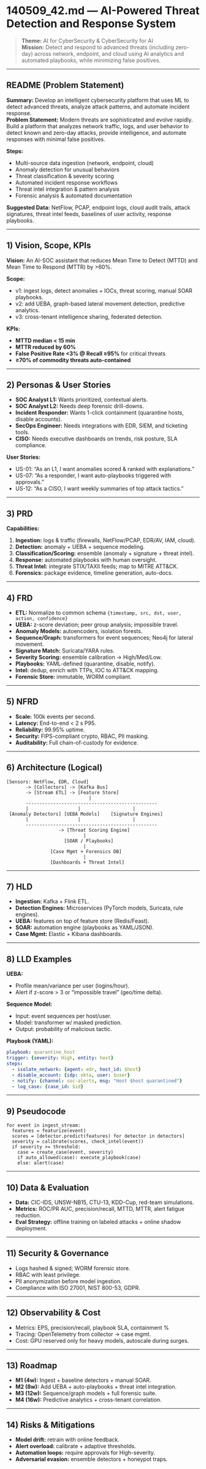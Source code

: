 # 140509_42.md — AI-Powered Threat Detection and Response System

> **Theme:** AI for CyberSecurity & CyberSecurity for AI  
> **Mission:** Detect and respond to advanced threats (including zero-day) across network, endpoint, and cloud using AI analytics and automated playbooks, while minimizing false positives.

---

## README (Problem Statement)
**Summary:** Develop an intelligent cybersecurity platform that uses ML to detect advanced threats, analyze attack patterns, and automate incident response.  
**Problem Statement:** Modern threats are sophisticated and evolve rapidly. Build a platform that analyzes network traffic, logs, and user behavior to detect known and zero-day attacks, provide intelligence, and automate responses with minimal false positives.

**Steps:**  
- Multi-source data ingestion (network, endpoint, cloud)  
- Anomaly detection for unusual behaviors  
- Threat classification & severity scoring  
- Automated incident response workflows  
- Threat intel integration & pattern analysis  
- Forensic analysis & automated documentation  

**Suggested Data:** NetFlow, PCAP, endpoint logs, cloud audit trails, attack signatures, threat intel feeds, baselines of user activity, response playbooks.

---

## 1) Vision, Scope, KPIs
**Vision:** An AI-SOC assistant that reduces Mean Time to Detect (MTTD) and Mean Time to Respond (MTTR) by >60%.  

**Scope:**  
- v1: ingest logs, detect anomalies + IOCs, threat scoring, manual SOAR playbooks.  
- v2: add UEBA, graph-based lateral movement detection, predictive analytics.  
- v3: cross-tenant intelligence sharing, federated detection.  

**KPIs:**  
- **MTTD median < 15 min**  
- **MTTR reduced by 60%**  
- **False Positive Rate <3% @ Recall ≥95%** for critical threats  
- **≥70% of commodity threats auto-contained**  

---

## 2) Personas & User Stories
- **SOC Analyst L1:** Wants prioritized, contextual alerts.  
- **SOC Analyst L2:** Needs deep forensic drill-downs.  
- **Incident Responder:** Wants 1-click containment (quarantine hosts, disable accounts).  
- **SecOps Engineer:** Needs integrations with EDR, SIEM, and ticketing tools.  
- **CISO:** Needs executive dashboards on trends, risk posture, SLA compliance.

**User Stories:**  
- US-01: “As an L1, I want anomalies scored & ranked with explanations.”  
- US-07: “As a responder, I want auto-playbooks triggered with approvals.”  
- US-12: “As a CISO, I want weekly summaries of top attack tactics.”  

---

## 3) PRD
**Capabilities:**  
1. **Ingestion:** logs & traffic (firewalls, NetFlow/PCAP, EDR/AV, IAM, cloud).  
2. **Detection:** anomaly + UEBA + sequence modeling.  
3. **Classification/Scoring:** ensemble (anomaly + signature + threat intel).  
4. **Response:** automated playbooks with human oversight.  
5. **Threat Intel:** integrate STIX/TAXII feeds; map to MITRE ATT&CK.  
6. **Forensics:** package evidence, timeline generation, auto-docs.  

---

## 4) FRD
- **ETL:** Normalize to common schema `{timestamp, src, dst, user, action, confidence}`  
- **UEBA:** z-score deviation; peer group analysis; impossible travel.  
- **Anomaly Models:** autoencoders, isolation forests.  
- **Sequence/Graph:** transformers for event sequences; Neo4j for lateral movement.  
- **Signature Match:** Suricata/YARA rules.  
- **Severity Scoring:** ensemble calibration → High/Med/Low.  
- **Playbooks:** YAML-defined (quarantine, disable, notify).  
- **Intel:** dedup, enrich with TTPs, IOC to ATT&CK mapping.  
- **Forensic Store:** immutable, WORM compliant.  

---

## 5) NFRD
- **Scale:** 100k events per second.  
- **Latency:** End-to-end < 2 s P95.  
- **Reliability:** 99.95% uptime.  
- **Security:** FIPS-compliant crypto, RBAC, PII masking.  
- **Auditability:** Full chain-of-custody for evidence.  

---

## 6) Architecture (Logical)
```
[Sensors: NetFlow, EDR, Cloud]
       -> [Collectors] -> [Kafka Bus]
       -> [Stream ETL] -> [Feature Store]
                              |
       ------------------------------------------------
       |                  |                   |
 [Anomaly Detectors] [UEBA Models]    [Signature Engines]
       |                  |                   |
       ------------------------------------------------
                   -> [Threat Scoring Engine]
                            |
                     [SOAR / Playbooks]
                            |
                [Case Mgmt + Forensics DB]
                            |
                [Dashboards + Threat Intel]
```

---

## 7) HLD
- **Ingestion:** Kafka + Flink ETL.  
- **Detection Engines:** Microservices (PyTorch models, Suricata, rule engines).  
- **UEBA:** features on top of feature store (Redis/Feast).  
- **SOAR:** automation engine (playbooks as YAML/JSON).  
- **Case Mgmt:** Elastic + Kibana dashboards.  

---

## 8) LLD Examples
**UEBA:**  
- Profile mean/variance per user (logins/hour).  
- Alert if z-score > 3 or “impossible travel” (geo/time delta).  

**Sequence Model:**  
- Input: event sequences per host/user.  
- Model: transformer w/ masked prediction.  
- Output: probability of malicious tactic.  

**Playbook (YAML):**
```yaml
playbook: quarantine_host
trigger: {severity: High, entity: host}
steps:
  - isolate_network: {agent: edr, host_id: $host}
  - disable_account: {idp: okta, user: $user}
  - notify: {channel: soc-alerts, msg: "Host $host quarantined"}
  - log_case: {case_id: $id}
```

---

## 9) Pseudocode
```pseudo
for event in ingest_stream:
  features = featurize(event)
  scores = [detector.predict(features) for detector in detectors]
  severity = calibrate(scores, check_intel(event))
  if severity >= threshold:
    case = create_case(event, severity)
    if auto_allowed(case): execute_playbook(case)
    else: alert(case)
```

---

## 10) Data & Evaluation
- **Data:** CIC-IDS, UNSW-NB15, CTU-13, KDD-Cup, red-team simulations.  
- **Metrics:** ROC/PR AUC, precision/recall, MTTD, MTTR, alert fatigue reduction.  
- **Eval Strategy:** offline training on labeled attacks + online shadow deployment.  

---

## 11) Security & Governance
- Logs hashed & signed; WORM forensic store.  
- RBAC with least privilege.  
- PII anonymization before model ingestion.  
- Compliance with ISO 27001, NIST 800-53, GDPR.  

---

## 12) Observability & Cost
- Metrics: EPS, precision/recall, playbook SLA, containment %  
- Tracing: OpenTelemetry from collector → case mgmt.  
- Cost: GPU reserved only for heavy models, autoscale during surges.  

---

## 13) Roadmap
- **M1 (4w):** Ingest + baseline detectors + manual SOAR.  
- **M2 (8w):** Add UEBA + auto-playbooks + threat intel integration.  
- **M3 (12w):** Sequence/graph models + full forensic suite.  
- **M4 (16w):** Predictive analytics + cross-tenant correlation.  

---

## 14) Risks & Mitigations
- **Model drift:** retrain with online feedback.  
- **Alert overload:** calibrate + adaptive thresholds.  
- **Automation loops:** require approvals for High-severity.  
- **Adversarial evasion:** ensemble detectors + honeypot traps.  

